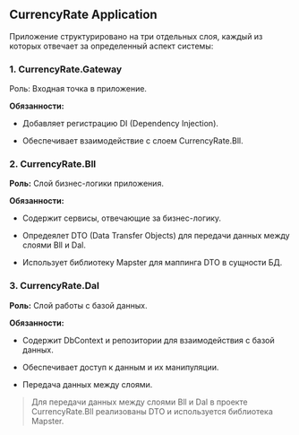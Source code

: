 ## CurrencyRate Application

Приложение структурировано на три отдельных слоя, каждый из которых отвечает за определенный аспект системы:

### 1. CurrencyRate.Gateway

Роль: Входная точка в приложение.

**Обязанности:**

- Добавляет регистрацию DI (Dependency Injection).

- Обеспечивает взаимодействие с слоем CurrencyRate.Bll.

### 2. CurrencyRate.Bll

**Роль:** Слой бизнес-логики приложения.

**Обязанности:**

- Содержит сервисы, отвечающие за бизнес-логику.

- Опредеялет DTO (Data Transfer Objects) для передачи данных между слоями Bll и Dal.

- Использует библиотеку Mapster для маппинга DTO в сущности БД.

### 3. CurrencyRate.Dal

**Роль:** Слой работы с базой данных.

**Обязанности:**

- Содержит DbContext и репозитории для взаимодействия с базой данных.

- Обеспечивает доступ к данным и их манипуляции.

- Передача данных между слоями.

> Для передачи данных между слоями Bll и Dal в проекте CurrencyRate.Bll реализованы DTO и используется библиотека Mapster.
